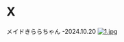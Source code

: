 # X
メイドきららちゃん  -2024.10.20
[![1.jpg](https://xxporn.us.kg/jpg/1.jpg)](https://x.com/mar_R_o/status/1847557622326841671)
